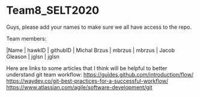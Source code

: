 # Team8_SELT2020
Guys, please add your names to make sure we all have access to the repo.

 Team members:

|Name           | hawkID	| githubID
| Michal Brzus	| mbrzus	| mbrzus
| Jacob Gleason	| jglsn	| jglsn


Here are links to some articles that I think will be helpful to better understand git team workflow:
https://guides.github.com/introduction/flow/
https://waydev.co/git-best-practices-for-a-successful-workflow/
https://www.atlassian.com/agile/software-development/git

